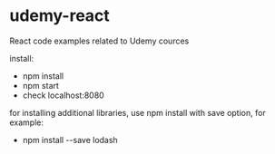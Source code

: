 # udemy-react
React code examples related to Udemy cources

install:

- npm install
- npm start
- check localhost:8080

for installing additional libraries, use npm install with save option, for example:

- npm install --save lodash
